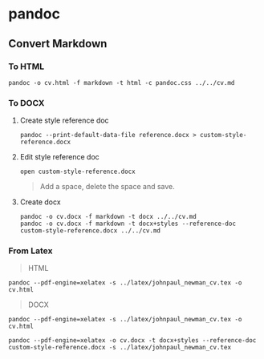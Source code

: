 
# pandoc

## Convert Markdown

### To HTML

~~~
pandoc -o cv.html -f markdown -t html -c pandoc.css ../../cv.md
~~~

### To DOCX

1. Create style reference doc

    ~~~
    pandoc --print-default-data-file reference.docx > custom-style-reference.docx
    ~~~

2. Edit style reference doc

    ~~~
    open custom-style-reference.docx
    ~~~

    > Add a space, delete the space and save.

3. Create docx

    ~~~
    pandoc -o cv.docx -f markdown -t docx ../../cv.md
    pandoc -o cv.docx -f markdown -t docx+styles --reference-doc custom-style-reference.docx ../../cv.md
    ~~~

### From Latex

> HTML

~~~
pandoc --pdf-engine=xelatex -s ../latex/johnpaul_newman_cv.tex -o cv.html
~~~

> DOCX

~~~
pandoc --pdf-engine=xelatex -s ../latex/johnpaul_newman_cv.tex -o cv.html
~~~

~~~
pandoc --pdf-engine=xelatex -o cv.docx -t docx+styles --reference-doc custom-style-reference.docx -s ../latex/johnpaul_newman_cv.tex
~~~
